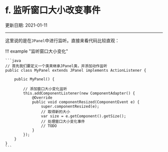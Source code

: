 # f. 监听窗口大小改变事件

更新日期: 2021-01-11

------------------------------------------

这里说的是在`JPanel`中进行监听。直接来看代码比较直观：

!!! example "监听窗口大小变化"

    ```java
    // 首先我们要定义一个类来继承JPanel类，并添加动作监听
    public class MyPanel extends JPanel implements ActionListener {

        public MyPanel() {

            // 添加窗口大小变化监听
            this.addComponentListener(new ComponentAdapter() {
                @Override
                public void componentResized(ComponentEvent e) {
                    super.componentResized(e);
                    // 取得新的大小
                    var size = e.getComponent().getSize();
                    // 处理窗口大小变化事件
                    // TODO
                }
            });
        }
    }
    ```
